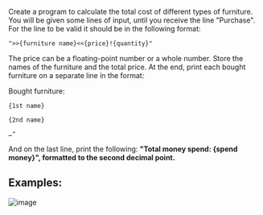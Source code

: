 Create a program to calculate the total cost of different types of furniture. You will be given some lines of input, until you receive the line "Purchase". For the line to be valid it should be in the following format:

    ">>{furniture name}<<{price}!{quantity}"

The price can be a floating-point number or a whole number. Store the names of the furniture and the total price. At the end, print each bought furniture on a separate line in the format:

Bought furniture:

    {1st name}

    {2nd name}

    …"

And on the last line, print the following: **"Total money spend: {spend money}", formatted to the second decimal point.**

## Examples:

![image](https://user-images.githubusercontent.com/45227327/209978527-b811b89c-ed99-488f-bd03-1574066ca285.png)
